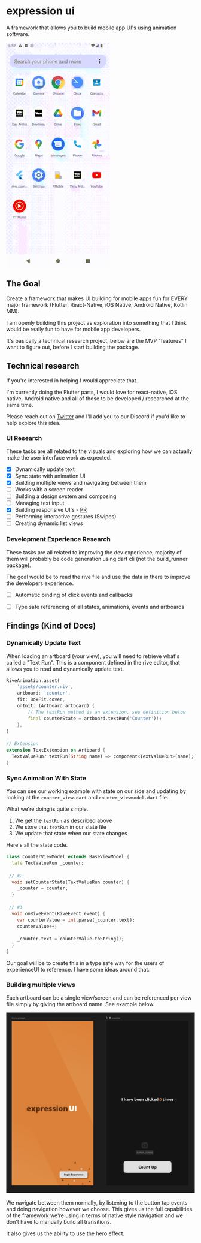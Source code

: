 # expression ui 

A framework that allows you to build mobile app UI's using animation software. 

![Experience So Far](/resources/experience-so-far-resize.gif)

## The Goal

Create a framework that makes UI building for mobile apps fun for EVERY major framework (Flutter, React-Native, iOS Native, Android Native, Kotlin MM).

I am openly building this project as exploration into something that I think would be really fun to have for mobile app developers. 

It's basically a technical research project, below are the MVP "features" I want to figure out, before I start building the package.

## Technical research

If you're interested in helping I would appreciate that.

I'm currently doing the Flutter parts, I would love for react-native, iOS native, Android native and all of those to be developed / researched at the same time. 

Please reach out on [Twitter](https://twitter.com/danemackier) and I'll add you to our Discord if you'd like to help explore this idea.

### UI Research

These tasks are all related to the visuals and exploring how we can actually make the user interface work as expected.

- [x] Dynamically update text
- [x] Sync state with animation UI
- [x] Building multiple views and navigating between them
- [ ] Works with a screen reader
- [ ] Building a design system and composing
- [ ] Managing text input
- [x] Building responsive UI's - [PR](https://github.com/FilledStacks/expression-ui/pull/1)
- [ ] Performing interactive gestures (Swipes)
- [ ] Creating dynamic list views

### Development Experience Research

These tasks are all related to improving the dev experience, majority of them will probably be code generation using dart cli (not the build_runner package). 

The goal would be to read the rive file and use the data in there to improve the developers experience.

- [ ] Automatic binding of click events and callbacks
- [ ] Type safe referencing of all states, animations, events and artboards 


## Findings (Kind of Docs)

### Dynamically Update Text

When loading an artboard (your view), you will need to retrieve what's called a "Text Run". This is a component defined in the rive editor, that allows you to read and dynamically update text.

```dart
RiveAnimation.asset(
    'assets/counter.riv',
    artboard: 'counter',
    fit: BoxFit.cover,
    onInit: (Artboard artboard) {
        // The textRun method is an extension, see definition below
        final counterState = artboard.textRun('Counter')!;
    },
)

// Extension
extension TextExtension on Artboard {
  TextValueRun? textRun(String name) => component<TextValueRun>(name);
}
```

### Sync Animation With State

You can see our working example with state on our side and updating by looking at the `counter_view.dart` and `counter_viewmodel.dart` file. 

What we're doing is quite simple.

1. We get the `textRun` as described above
2. We store that `textRun` in our state file 
3. We update that state when our state changes

Here's all the state code.

```dart
class CounterViewModel extends BaseViewModel {
  late TextValueRun _counter;

 // #2
  void setCounterState(TextValueRun counter) {
    _counter = counter;
  }

 // #3
  void onRiveEvent(RiveEvent event) {
    var counterValue = int.parse(_counter.text);
    counterValue++;

    _counter.text = counterValue.toString();
  }
}

```

Our goal will be to create this in a type safe way for the users of experienceUI to reference. I have some ideas around that. 

### Building multiple views

Each artboard can be a single view/screen and can be referenced per view file simply by giving the artboard name. See example below.

![Multi-screen design](/resources/multi-screen-design.jpg)

We navigate between them normally, by listening to the button tap events and doing navigation however we choose. This gives us the full capabilities of the framework we're using in terms of native style navigation and we don't have to manually build all transitions. 

It also gives us the ability to use the hero effect.
